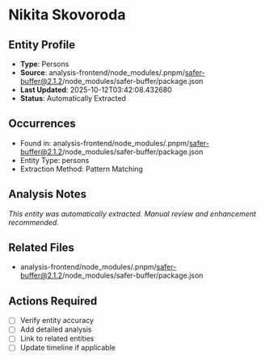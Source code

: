 # Nikita Skovoroda

## Entity Profile
- **Type**: Persons
- **Source**: analysis-frontend/node_modules/.pnpm/safer-buffer@2.1.2/node_modules/safer-buffer/package.json
- **Last Updated**: 2025-10-12T03:42:08.432680
- **Status**: Automatically Extracted

## Occurrences
- Found in: analysis-frontend/node_modules/.pnpm/safer-buffer@2.1.2/node_modules/safer-buffer/package.json
- Entity Type: persons
- Extraction Method: Pattern Matching

## Analysis Notes
*This entity was automatically extracted. Manual review and enhancement recommended.*

## Related Files
- analysis-frontend/node_modules/.pnpm/safer-buffer@2.1.2/node_modules/safer-buffer/package.json

## Actions Required
- [ ] Verify entity accuracy
- [ ] Add detailed analysis
- [ ] Link to related entities
- [ ] Update timeline if applicable

